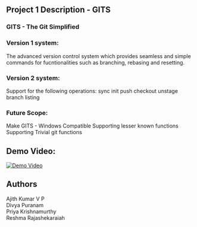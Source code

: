 ## Project 1 Description - GITS

### GITS - The Git Simplified

### Version 1 system:
The advanced version control system which provides seamless and simple commands for fucntionalities such as branching, rebasing and resetting.

### Version 2 system:
Support for the following operations:
sync
init
push
checkout
unstage
branch listing

### Future Scope:
Make GITS - Windows Compatible
Supporting lesser known functions
Supporting Trivial git functions


## Demo Video:

[![Demo Video](https://img.youtube.com/vi/4qiNKwU6wks/0.jpg)](https://www.youtube.com/watch?v=4qiNKwU6wks)


## Authors
Ajith Kumar V P</br>
Divya Puranam</br>
Priya Krishnamurthy</br>
Reshma Rajashekaraiah

